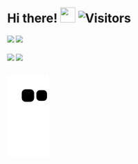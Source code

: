 # Hi there! <img src="https://media.giphy.com/media/10a8AOSeP6Rqfu/giphy.gif" height="35px" width="35px"/> ![Visitors](https://visitor-badge.glitch.me/badge?page_id=deyenelira.deyenelira)
### 

<div>
  <img height="180em" src="https://github-readme-stats.vercel.app/api?username=deyenelira&theme=dracula&show_icons=true&count_private=true"/>
  <img height="180em" src="https://github-readme-stats.vercel.app/api/top-langs/?username=deyenelira&layout=compact&theme=dracula&langs_count=16&hide=Jupyter Notebook"/>
</div>

### 

<div> 
  <a href="https://www.linkedin.com/in/dayane-lira/" target="_blank"><img src="https://img.shields.io/badge/-LinkedIn-%230077B5?style=for-the-badge&logo=linkedin&logoColor=white"></a> 
  <a href = "mailto: dls6@cin.ufpe.br"><img src="https://img.shields.io/badge/-Gmail-%23EA4335?style=for-the-badge&logo=gmail&logoColor=white" target="_blank"></a>
</div>

## 

![Snake Animation](https://raw.githubusercontent.com/rafaballerini/rafaballerini/8082840dd4c64b2b8df9e2dc23b1730bbf0c0e73/github-contribution-grid-snake.svg)

## 
